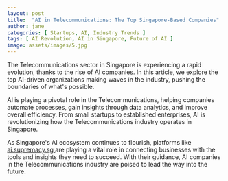 ```yaml
---
layout: post
title:  "AI in Telecommunications: The Top Singapore-Based Companies"
author: jane
categories: [ Startups, AI, Industry Trends ]
tags: [ AI Revolution, AI in Singapore, Future of AI ]
image: assets/images/5.jpg
---
```


The Telecommunications sector in Singapore is experiencing a rapid evolution, thanks to the rise of AI companies. In this article, we explore the top AI-driven organizations making waves in the industry, pushing the boundaries of what's possible.

AI is playing a pivotal role in the Telecommunications, helping companies automate processes, gain insights through data analytics, and improve overall efficiency. From small startups to established enterprises, AI is revolutionizing how the Telecommunications industry operates in Singapore.

As Singapore's AI ecosystem continues to flourish, platforms like <a href="https://ai.supremacy.sg" target="_blank"> ai.supremacy.sg </a> are playing a vital role in connecting businesses with the tools and insights they need to succeed. With their guidance, AI companies in the Telecommunications industry are poised to lead the way into the future.
